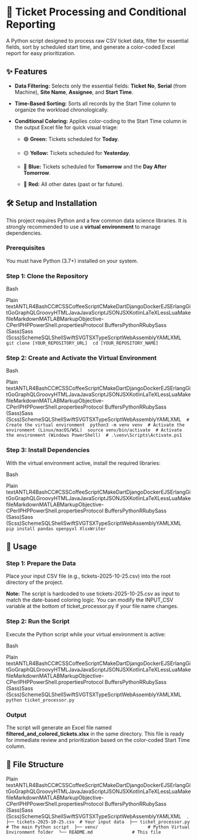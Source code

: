🎫 Ticket Processing and Conditional Reporting
==============================================

A Python script designed to process raw CSV ticket data, filter for essential fields, sort by scheduled start time, and generate a color-coded Excel report for easy prioritization.

✨ Features
----------

*   **Data Filtering:** Selects only the essential fields: **Ticket No**, **Serial** (from Machine), **Site Name**, **Assignee**, and **Start Time**.
    
*   **Time-Based Sorting:** Sorts all records by the Start Time column to organize the workload chronologically.
    
*   **Conditional Coloring:** Applies color-coding to the Start Time column in the output Excel file for quick visual triage:
    
    *   🟢 **Green:** Tickets scheduled for **Today**.
        
    *   🟡 **Yellow:** Tickets scheduled for **Yesterday**.
        
    *   🔵 **Blue:** Tickets scheduled for **Tomorrow** and the **Day After Tomorrow**.
        
    *   🔴 **Red:** All other dates (past or far future).
        

🛠️ Setup and Installation
--------------------------

This project requires Python and a few common data science libraries. It is strongly recommended to use a **virtual environment** to manage dependencies.

### Prerequisites

You must have Python (3.7+) installed on your system.

### Step 1: Clone the Repository

Bash

Plain textANTLR4BashCC#CSSCoffeeScriptCMakeDartDjangoDockerEJSErlangGitGoGraphQLGroovyHTMLJavaJavaScriptJSONJSXKotlinLaTeXLessLuaMakefileMarkdownMATLABMarkupObjective-CPerlPHPPowerShell.propertiesProtocol BuffersPythonRRubySass (Sass)Sass (Scss)SchemeSQLShellSwiftSVGTSXTypeScriptWebAssemblyYAMLXML`   git clone [YOUR_REPOSITORY_URL]  cd [YOUR_REPOSITORY_NAME]   `

### Step 2: Create and Activate the Virtual Environment

Bash

Plain textANTLR4BashCC#CSSCoffeeScriptCMakeDartDjangoDockerEJSErlangGitGoGraphQLGroovyHTMLJavaJavaScriptJSONJSXKotlinLaTeXLessLuaMakefileMarkdownMATLABMarkupObjective-CPerlPHPPowerShell.propertiesProtocol BuffersPythonRRubySass (Sass)Sass (Scss)SchemeSQLShellSwiftSVGTSXTypeScriptWebAssemblyYAMLXML`   # Create the virtual environment  python3 -m venv venv  # Activate the environment (Linux/macOS/WSL)  source venv/bin/activate  # Activate the environment (Windows PowerShell)  # .\venv\Scripts\Activate.ps1   `

### Step 3: Install Dependencies

With the virtual environment active, install the required libraries:

Bash

Plain textANTLR4BashCC#CSSCoffeeScriptCMakeDartDjangoDockerEJSErlangGitGoGraphQLGroovyHTMLJavaJavaScriptJSONJSXKotlinLaTeXLessLuaMakefileMarkdownMATLABMarkupObjective-CPerlPHPPowerShell.propertiesProtocol BuffersPythonRRubySass (Sass)Sass (Scss)SchemeSQLShellSwiftSVGTSXTypeScriptWebAssemblyYAMLXML`   pip install pandas openpyxl XlsxWriter   `

🚀 Usage
--------

### Step 1: Prepare the Data

Place your input CSV file (e.g., tickets-2025-10-25.csv) into the root directory of the project.

**Note:** The script is hardcoded to use tickets-2025-10-25.csv as input to match the date-based coloring logic. You can modify the INPUT\_CSV variable at the bottom of ticket\_processor.py if your file name changes.

### Step 2: Run the Script

Execute the Python script while your virtual environment is active:

Bash

Plain textANTLR4BashCC#CSSCoffeeScriptCMakeDartDjangoDockerEJSErlangGitGoGraphQLGroovyHTMLJavaJavaScriptJSONJSXKotlinLaTeXLessLuaMakefileMarkdownMATLABMarkupObjective-CPerlPHPPowerShell.propertiesProtocol BuffersPythonRRubySass (Sass)Sass (Scss)SchemeSQLShellSwiftSVGTSXTypeScriptWebAssemblyYAMLXML`   python ticket_processor.py   `

### Output

The script will generate an Excel file named **filtered\_and\_colored\_tickets.xlsx** in the same directory. This file is ready for immediate review and prioritization based on the color-coded Start Time column.

📂 File Structure
-----------------

Plain textANTLR4BashCC#CSSCoffeeScriptCMakeDartDjangoDockerEJSErlangGitGoGraphQLGroovyHTMLJavaJavaScriptJSONJSXKotlinLaTeXLessLuaMakefileMarkdownMATLABMarkupObjective-CPerlPHPPowerShell.propertiesProtocol BuffersPythonRRubySass (Sass)Sass (Scss)SchemeSQLShellSwiftSVGTSXTypeScriptWebAssemblyYAMLXML`   .  ├── tickets-2025-10-25.csv  # Your input data  ├── ticket_processor.py     # The main Python script  ├── venv/                   # Python Virtual Environment folder  └── README.md               # This file   `